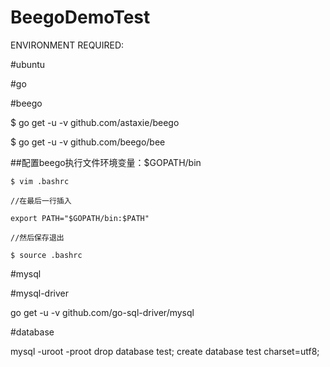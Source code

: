 # BeegoDemoTest

ENVIRONMENT REQUIRED:

#ubuntu

#go

#beego

$ go get -u -v github.com/astaxie/beego

$ go get -u -v github.com/beego/bee

##配置beego执行文件环境变量：$GOPATH/bin

	$ vim .bashrc
	
	//在最后一行插入
	
	export PATH="$GOPATH/bin:$PATH"
	
	//然后保存退出
	
	$ source .bashrc
	
#mysql

#mysql-driver

go get -u -v github.com/go-sql-driver/mysql


#database

mysql -uroot -proot
drop database test;
create database test charset=utf8;
